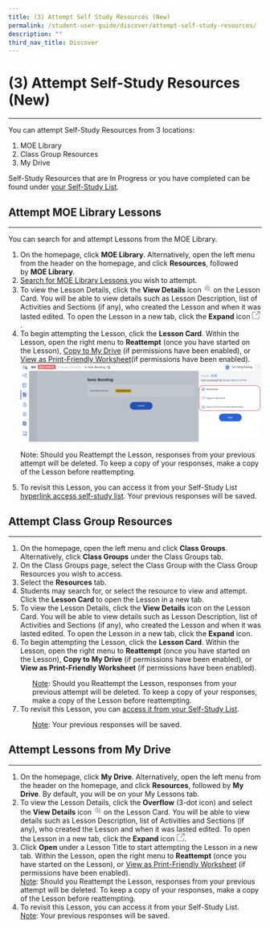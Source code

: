 ```yaml
---
title: (3) Attempt Self Study Resources (New)
permalink: /student-user-guide/discover/attempt-self-study-resources/
description: ""
third_nav_title: Discover
---
```

<h1>(3) Attempt Self-Study Resources (New)</h1><hr>

<p>You can attempt Self-Study Resources from 3 locations:</p>

<ol>
<li>MOE Library</li>
<li>Class Group Resources</li>
<li>My Drive</li>
</ol>

<p>Self-Study Resources that are In Progress or you have completed can be found under <a target="_blank" href="/student-user-guide/discover/access-self-study-resources/">your Self-Study List</a>.</p>

<h2>Attempt MOE Library Lessons</h2>

<hr>

<p>You can search for and attempt Lessons from the MOE Library.</p>

<ol>
<li>On the homepage, click&nbsp;<strong>MOE Library</strong>. Alternatively, open the left menu from the header on the homepage, and click&nbsp;<strong>Resources</strong>, followed by&nbsp;<strong>MOE Library</strong>.</li>
<li><a target="_blank" href="/student-user-guide/discover/search-for-self-study-resources/">Search for MOE Library Lessons </a> you wish to attempt.</li>
<li>To view the Lesson Details, click the <strong>View Details</strong> icon <img style="width:1rem; display: inline;" src="/images/Icons/ViewDetails.svg"> on the Lesson Card. You will be able to view details such as Lesson Description, list of Activities and Sections (if any), who created the Lesson and when it was lasted edited. To open the Lesson in a new tab, click the <strong>Expand</strong> icon <img style="width:1rem; display: inline;" src="/images/Icons/external-link.svg">.</li>
<li>To begin attempting the Lesson, click the <strong>Lesson Card</strong>. Within the Lesson, open the right menu to <strong>Reattempt</strong> (once you have started on the Lesson), <a target="_blank" href="/student-user-guide/organise/copy-to-my-drive/">Copy to My Drive</a> (if permissions have been enabled), or <a target="_blank" href="/student-user-guide/organise/view-print-friendly-worksheet/">View as Print-Friendly Worksheet</a>(if permissions have been enabled). 
<a target="_blank" href="/images/1Student/SS-Lesson.png"><img alt="Lesson" src="/images/1Student/SS-Lesson.png"></a></li>
    
<p>Note: Should you Reattempt the Lesson, responses from your previous attempt will be deleted. To keep a copy of your responses, make a copy of the Lesson before reattempting.</p>
    
<li>To revisit this Lesson, you can access it from your Self-Study List <a href="hyperlink access self-study list">hyperlink access self-study list</a>. Your previous responses will be saved.</li>
</ol>

<h2>Attempt Class Group Resources</h2>
<hr>
<ol>
  <li>On the homepage, open the left menu and click <strong>Class Groups</strong>. Alternatively, click <strong>Class Groups</strong> under the Class Groups tab.</li>
  <li>On the Class Groups page, select the Class Group with the Class Group Resources you wish to access.</li>
  <li>Select the <strong>Resources</strong> tab.</li>
  <li>Students may search for, or select the resource to view and attempt. Click the <strong>Lesson Card</strong> to open the Lesson in a new tab.</li>
  <li>To view the Lesson Details, click the <strong>View Details</strong> icon on the Lesson Card. You will be able to view details such as Lesson Description, list of Activities and Sections (if any), who created the Lesson and when it was lasted edited. To open the Lesson in a new tab, click the <strong>Expand</strong> icon.</li>
  <li>To begin attempting the Lesson, click the <strong>Lesson Card</strong>. Within the Lesson, open the right menu to <strong>Reattempt</strong> (once you have started on the Lesson), <strong>Copy to My Drive</strong> (if permissions have been enabled), or <strong>View as Print-Friendly Worksheet</strong> (if permissions have been enabled).</li>
  <ul>
<u>Note</u>: Should you Reattempt the Lesson, responses from your previous attempt will be deleted. To keep a copy of your responses, make a copy of the Lesson before reattempting.
  </ul>
  <li>To revisit this Lesson, you can <a target="_blank" href="/student-user-guide/discover/access-self-study-resources/">access it from your Self-Study List</a>. </li>
  <ul>
<u>Note</u>: Your previous responses will be saved.
  </ul>
</ol>
<h2>Attempt Lessons from My Drive</h2>
<hr>
<ol>
  <li>On the homepage, click <strong>My Drive</strong>. Alternatively, open the left menu from the header on the homepage, and click&nbsp;<strong>Resources</strong>, followed by&nbsp;<strong>My Drive</strong>. By default, you will be on your My Lessons tab.</li>
<li>To view the Lesson Details, click the <strong>Overflow</strong> (3-dot icon) and select the <strong>View Details</strong> icon <img style="width:1rem; display: inline;" src="/images/Icons/ViewDetails.svg"> on the Lesson Card. You will be able to view details such as Lesson Description, list of Activities and Sections (if any), who created the Lesson and when it was lasted edited. To open the Lesson in a new tab, click the <strong>Expand</strong> icon <img style="width:1rem; display: inline;" src="/images/Icons/external-link.svg">.</li>
<li>Click <strong>Open</strong> under a Lesson Title to start attempting the Lesson in a new tab. Within the Lesson, open the right menu to <strong>Reattempt</strong> (once you have started on the Lesson), or <a target="_blank" href="/student-user-guide/organise/view-print-friendly-worksheet/">View as Print-Friendly Worksheet</a> (if permissions have been enabled).</li>
<u>Note</u>: Should you Reattempt the Lesson, responses from your previous attempt will be deleted. To keep a copy of your responses, make a copy of the Lesson before reattempting.
<li>To revisit this Lesson, you can access it from your Self-Study List.</li>
<u>Note</u>: Your previous responses will be saved.
</ol>